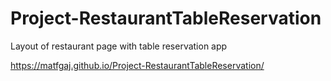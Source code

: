 # Project-RestaurantTableReservation
Layout of restaurant page with table reservation app

https://matfgaj.github.io/Project-RestaurantTableReservation/
